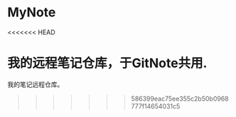 # MyNote
<<<<<<< HEAD

我的远程笔记仓库，于GitNote共用.
=======
我的笔记远程仓库。
>>>>>>> 586399eac75ee355c2b50b0968777f14654031c5
